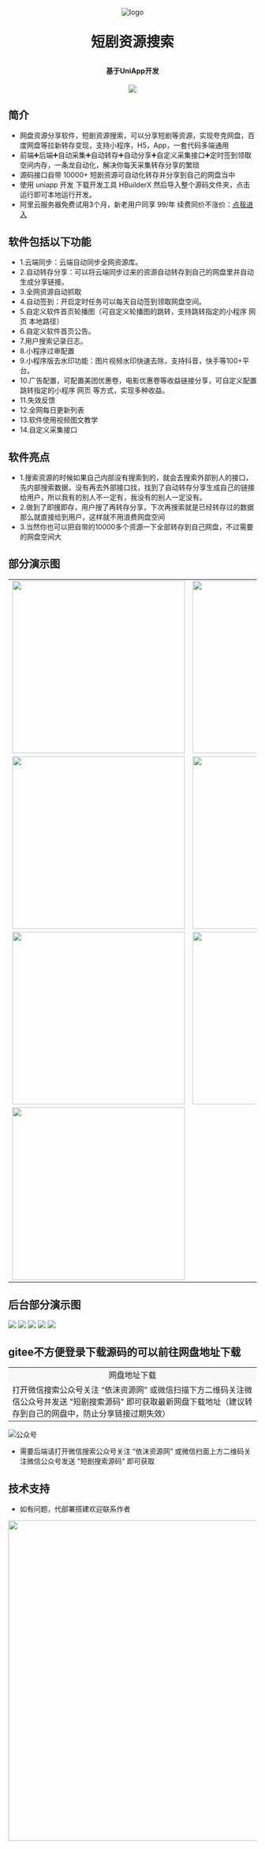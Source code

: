 <p align="center">
	<img alt="logo" src="https://img.eplusskin.com/uploads/20240730/log.png">
</p>
<h1 align="center" style="margin: 30px 0 30px; font-weight: bold;">短剧资源搜索</h1>
<h4 align="center">基于UniApp开发</h4>
<p align="center">
	<img src="https://img.shields.io/github/license/mashape/apistatus.svg">
</p>

## 简介

- 网盘资源分享软件，短剧资源搜索，可以分享短剧等资源，实现夸克网盘，百度网盘等拉新转存变现，支持小程序，H5，App，一套代码多端通用
- 前端➕后端➕自动采集➕自动转存➕自动分享➕自定义采集接口➕定时签到领取空间内存，一条龙自动化，解决你每天采集转存分享的繁琐
- 源码接口自带 10000+ 短剧资源可自动化转存并分享到自己的网盘当中
- 使用 uniapp 开发 下载开发工具 HBuilderX 然后导入整个源码文件夹，点击运行即可本地运行开发。
- 阿里云服务器免费试用3个月，新老用户同享 99/年 续费同价不涨价：[点我进入](https://www.aliyun.com/daily-act/ecs/activity_selection?userCode=ua4mkdxk)
## 软件包括以下功能
- 1.云端同步：云端自动同步全网资源库。
- 2.自动转存分享：可以将云端同步过来的资源自动转存到自己的网盘里并自动生成分享链接。
- 3.全网资源自动抓取
- 4.自动签到：开启定时任务可以每天自动签到领取网盘空间。
- 5.自定义软件首页轮播图（可自定义轮播图的跳转，支持跳转指定的小程序 网页 本地路径）
- 6.自定义软件首页公告。
- 7.用户搜索记录日志。
- 8.小程序过审配置
- 9.小程序版去水印功能：图片视频水印快速去除，支持抖音，快手等100+平台。
- 10.广告配置，可配置美团优惠卷，电影优惠卷等收益链接分享，可自定义配置跳转指定的小程序 网页 等方式，实现多种收益。
- 11.失效反馈
- 12.全网每日更新列表
- 13.软件使用视频图文教学
- 14.自定义采集接口

## 软件亮点
- 1.搜索资源的时候如果自己内部没有搜索到的，就会去搜索外部别人的接口，先内部搜索数据，没有再去外部接口找，找到了自动转存分享生成自己的链接给用户，所以我有的别人不一定有，我没有的别人一定没有。
- 2.做到了即搜即存，用户搜了再转存分享，下次再搜索就是已经转存过的数据那么就直接给到用户，这样就不用浪费网盘空间
- 3.当然你也可以把自带的10000多个资源一下全部转存到自己网盘，不过需要的网盘空间大





## 部分演示图
<table>
    <tr>
        <td><img width="350" src="https://simgs.emoboy.vip/app-show/duanju/1/dj1.png"/></td>
        <td><img width="350" src="https://simgs.emoboy.vip/app-show/duanju/1/dj3.jpg"/></td>
    </tr>
    <tr>
        <td><img width="350" src="https://simgs.emoboy.vip/app-show/duanju/1/%E5%BE%AE%E4%BF%A1%E5%9B%BE%E7%89%87_20241029152758.jpg"/></td>
        <td><img width="350" src="https://simgs.emoboy.vip/app-show/duanju/1/%E5%BE%AE%E4%BF%A1%E5%9B%BE%E7%89%87_20241029152801.jpg"/></td>
    </tr>
    <tr>
        <td><img width="350" src="https://simgs.emoboy.vip/app-show/duanju/1/dj2.png"/></td>
        <td><img width="350" src="https://simgs.emoboy.vip/app-show/duanju/1/dj4.jpg"/></td>
    </tr>
    <tr>
        <td><img width="350" src="https://simgs.emoboy.vip/app-show/duanju/1/22.jpg"/></td>
    </tr>
</table>

## 后台部分演示图
<img src="https://simgs.emoboy.vip/app-show/duanju/1/1.jpg"/>
<img src="https://simgs.emoboy.vip/app-show/duanju/1/2.jpg"/>
<img src="https://simgs.emoboy.vip/app-show/duanju/1/3.jpg"/>
<img src="https://simgs.emoboy.vip/app-show/duanju/1/4.jpg"/>
<img src="https://simgs.emoboy.vip/app-show/duanju/cj.jpg"/>

## gitee不方便登录下载源码的可以前往网盘地址下载
<table>
    <tr>
        <td align="center" bgcolor=#F6F8FA>网盘地址下载</td>
    </tr>
    <tr>
        <td bgcolor=#FFFFFF>打开微信搜索公众号关注 “依沫资源网” 或微信扫描下方二维码关注微信公众号并发送 "短剧搜索源码" 即可获取最新网盘下载地址（建议转存到自己的网盘中，防止分享链接过期失效） </td>
    </tr>
</table>
<img src="https://img.eplusskin.com/uploads/20240730/gongzhonghao2.png" alt="公众号"/>

* 需要后端请打开微信搜索公众号关注 “依沫资源网” 或微信扫面上方二维码关注微信公众号发送 "短剧搜索源码" 即可获取

## 技术支持

- 如有问题，代部署搭建欢迎联系作者

<img width = "650" src="https://simgs.emoboy.vip/appimg/ause/wx_qq.png"/>



